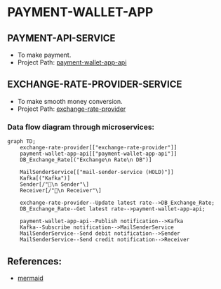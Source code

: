# PAYMENT-WALLET-APP

## PAYMENT-API-SERVICE
* To make payment.
* Project Path: [payment-wallet-app-api](payment-wallet-app-api)

## EXCHANGE-RATE-PROVIDER-SERVICE
* To make smooth money conversion.
* Project Path: [exchange-rate-provider](exchange-rate-provider)


### Data flow diagram through microservices:

```mermaid
graph TD;
    exchange-rate-provider[["exchange-rate-provider"]]
    payment-wallet-app-api[["payment-wallet-app-api"]]
    DB_Exchange_Rate[("Exchange\n Rate\n DB")]
    
    MailSenderService[["mail-sender-service (HOLD)"]]
    Kafka[("Kafka")]
    Sender[/"👤\n Sender"\]
    Receiver[/"👤\n Receiver"\]

    exchange-rate-provider--Update latest rate-->DB_Exchange_Rate;
    DB_Exchange_Rate--Get latest rate-->payment-wallet-app-api;

    payment-wallet-app-api--Publish notification-->Kafka
    Kafka--Subscribe notification-->MailSenderService
    MailSenderService--Send debit notification-->Sender
    MailSenderService--Send credit notification-->Receiver
```

## References:
* [mermaid](http://mermaid.js.org/intro/)